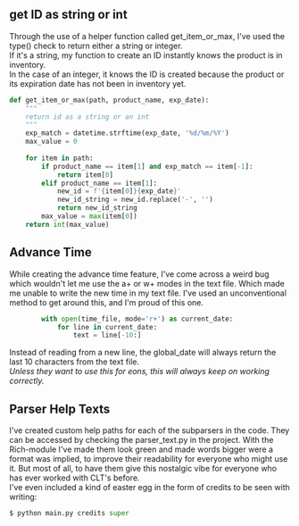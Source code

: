 ## get ID as string or int

Through the use of a helper function called get_item_or_max, I've used the type() check to return either a string or integer.  
If it's a string, my function to create an ID instantly knows the product is in inventory.  
In the case of an integer, it knows the ID is created because the product or its expiration date has not been in inventory yet.

```python
def get_item_or_max(path, product_name, exp_date):
    """
    return id as a string or an int
    """
    exp_match = datetime.strftime(exp_date, '%d/%m/%Y')
    max_value = 0
    
    for item in path:
        if product_name == item[1] and exp_match == item[-1]:
            return item[0]
        elif product_name == item[1]:
            new_id = f'{item[0]}{exp_date}'
            new_id_string = new_id.replace('-', '')
            return new_id_string
        max_value = max(item[0])
    return int(max_value) 
```

## Advance Time

While creating the advance time feature, I've come across a weird bug which wouldn't let me use the a+ or w+ modes in the text file. Which made me unable to write the new time in my text file. I've used an unconventional method to get around this, and I'm proud of this one.

```python
        with open(time_file, mode='r+') as current_date:
            for line in current_date:
                text = line[-10:]
```

Instead of reading from a new line, the global_date will always return the last 10 characters from the text file.  
_Unless they want to use this for eons, this will always keep on working correctly._


## Parser Help Texts

I've created custom help paths for each of the subparsers in the code. They can be accessed by checking the parser_text.py in the project. 
With the Rich-module I've made them look green and made words bigger were a format was implied, to improve their readability for everyone who might use it. But most of all, to have them give this nostalgic vibe for everyone who has ever worked with CLT's before.   
I've even included a kind of easter egg in the form of credits to be seen with writing:

```python
$ python main.py credits super
```
